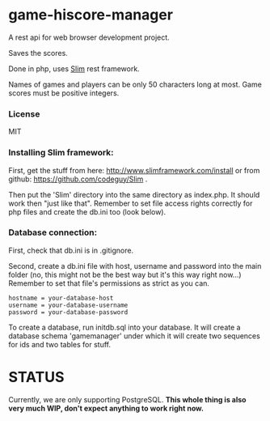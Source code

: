 # game-hiscore-manager

A rest api for web browser development project. 

Saves the scores. 

Done in php, uses [Slim](http://www.slimframework.com/) rest framework.

Names of games and players can be only 50 characters long at most. 
Game scores must be positive integers.

### License

MIT

### Installing Slim framework:

First, get the stuff from here: http://www.slimframework.com/install or 
from github: https://github.com/codeguy/Slim .

Then put the 'Slim' directory into the same directory as index.php. It should work then
"just like that". Remember to set file access rights correctly for php files and create the 
db.ini too (look below).

### Database connection: 

First, check that db.ini is in .gitignore.

Second, create a db.ini file with host, username and password into the main folder
(no, this might not be the best way but it's this way right now...) Remember to set 
that file's permissions as strict as you can.

    hostname = your-database-host 
    username = your-database-username
    password = your-database-password

To create a database, run initdb.sql into your database. It will create a database schema 'gamemanager' under 
which it will create two sequences for ids and two tables for stuff.

# STATUS

Currently, we are only supporting PostgreSQL. 
__This whole thing is also very much WIP, don't expect anything to work right now.__
